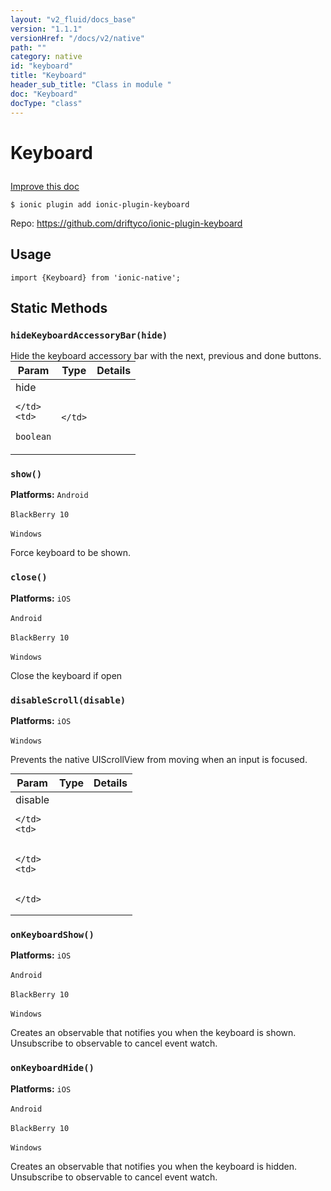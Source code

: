 ```yaml
---
layout: "v2_fluid/docs_base"
version: "1.1.1"
versionHref: "/docs/v2/native"
path: ""
category: native
id: "keyboard"
title: "Keyboard"
header_sub_title: "Class in module "
doc: "Keyboard"
docType: "class"
---
```









<h1 class="api-title">

  
  Keyboard
  

  

  

</h1>

<a class="improve-v2-docs" href='http://github.com/driftyco/ionic-native/edit/master/src/plugins/keyboard.ts#L1'>
  Improve this doc
</a>





<!-- decorators -->


<pre><code>$ ionic plugin add ionic-plugin-keyboard</code></pre>
<p>Repo:
  <a href="https://github.com/driftyco/ionic-plugin-keyboard">
    https://github.com/driftyco/ionic-plugin-keyboard
  </a>
</p>

<!-- description -->




<!-- @usage tag -->

<h2>Usage</h2>

<pre><code class="lang-js">import {Keyboard} from &#39;ionic-native&#39;;
</code></pre>




<!-- @property tags -->
<h2>Static Methods</h2>
<div id="hideKeyboardAccessoryBar"></div>
<h3><code>hideKeyboardAccessoryBar(hide)</code>

</h3>Hide the keyboard accessory bar with the next, previous and done buttons.


<table class="table param-table" style="margin:0;">
  <thead>
  <tr>
    <th>Param</th>
    <th>Type</th>
    <th>Details</th>
  </tr>
  </thead>
  <tbody>
  
  <tr>
    <td>
      hide
      
      
    </td>
    <td>
      
<code>boolean</code>
    </td>
    <td>
      
      
    </td>
  </tr>
  
  </tbody>
</table>







<div id="show"></div>
<h3><code>show()</code>

</h3>


<b>Platforms:</b>
<code>Android</code>&nbsp;

<code>BlackBerry 10</code>&nbsp;

<code>Windows</code>&nbsp;


Force keyboard to be shown.










<div id="close"></div>
<h3><code>close()</code>

</h3>


<b>Platforms:</b>
<code>iOS</code>&nbsp;

<code>Android</code>&nbsp;

<code>BlackBerry 10</code>&nbsp;

<code>Windows</code>&nbsp;


Close the keyboard if open










<div id="disableScroll"></div>
<h3><code>disableScroll(disable)</code>

</h3>


<b>Platforms:</b>
<code>iOS</code>&nbsp;

<code>Windows</code>&nbsp;


Prevents the native UIScrollView from moving when an input is focused.


<table class="table param-table" style="margin:0;">
  <thead>
  <tr>
    <th>Param</th>
    <th>Type</th>
    <th>Details</th>
  </tr>
  </thead>
  <tbody>
  
  <tr>
    <td>
      disable
      
      
    </td>
    <td>
      

    </td>
    <td>
      
      
    </td>
  </tr>
  
  </tbody>
</table>







<div id="onKeyboardShow"></div>
<h3><code>onKeyboardShow()</code>

</h3>


<b>Platforms:</b>
<code>iOS</code>&nbsp;

<code>Android</code>&nbsp;

<code>BlackBerry 10</code>&nbsp;

<code>Windows</code>&nbsp;


Creates an observable that notifies you when the keyboard is shown. Unsubscribe to observable to cancel event watch.










<div id="onKeyboardHide"></div>
<h3><code>onKeyboardHide()</code>

</h3>


<b>Platforms:</b>
<code>iOS</code>&nbsp;

<code>Android</code>&nbsp;

<code>BlackBerry 10</code>&nbsp;

<code>Windows</code>&nbsp;


Creates an observable that notifies you when the keyboard is hidden. Unsubscribe to observable to cancel event watch.











<!-- methods on the class --><!-- related link --><!-- end content block -->


<!-- end body block -->

